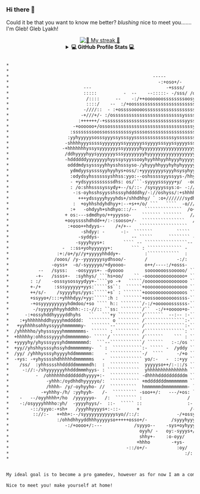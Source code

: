 ### Hi there 👋

<!--
**WhoLeb/WhoLeb** is a ✨ _special_ ✨ repository because its `README md` (this file) appears on your GitHub profile 

Here are some ideas to get you started:

- 🔭 I’m currently working on    
- 🌱 I’m currently learning    
- 👯 I’m looking to collaborate on    
- 🤔 I’m looking for help with    
- 💬 Ask me about    
- 📫 How to reach me:    
- 😄 Pronouns:    
- ⚡ Fun fact:    
-->
Could it be that you want to know me better? *blushing* nice to meet you....... I'm Gleb! Gleb Lyakh!

<div align="center">
  <a href="https://github.com/DenverCoder1/github-readme-streak-stats">
    <img title="🤡 Current streak 🤡"
         alt="🤡 My streak 🤡"
         src="https://github-readme-streak-stats.herokuapp.com?user=WhoLeb&theme=monokai&date_format=M%20j%5B%2C%20Y%5D"
         />
  </a>
  
<details> 
<summary align="center">
  <b>💻 GitHub Profile Stats 💻</b>
</summary>
  
</br>

  <div align="center">  
      <a href="https://github.com/anuraghazra/github-readme-stats">
        <img title="🇦 Github Stats 🇦"
             alt="🇦 WhoLeb's Github Stats 🇦"
             src="https://denvercoder1-github-readme-stats.vercel.app/api/?username=WhoLeb&show_icons=true&count_private=true&theme=monokai"
             height="192px"
            />
      </a>
  </br>
  <!-- TOP LANGUAGES -->
  <a href="https://github.com/WhoLeb">
     <img align="center" src="https://github-readme-stats.vercel.app/api/top-langs/?username=WhoLeb&card_width=300&langs_count=10&layout=compact&theme=monokai" />
  </a>


  <!-- WAKATIME -->

  <a href="https://github.com/WhoLeb">
    <img align="center" src="https://github-readme-stats.vercel.app/api/wakatime?username=WhoLeb&hide_title=false&langs_count=10&layout=compact&theme=monokai" />
  </a>
 </details>
</div>

``` diff

*                                                                                                                      *
*                                                                                                                      *
*                                                      -----                                                           *
*                                                        -:+oso+/-                                                     *
*                            ---                            -+ssss/                          -                         *
*                            :::::          -  --    --:::::- -/sss/ /ooso+/-             -::/                         *
*                             /::::      --    -:/++ooooooossssssssoosy+/:- -::         -:::/                          *
*                             ::::/    --  :/+oosssssssssssssssssssssssso/-             /:::-                          *
*                            -////::  - :+ossssooooossssssssssssssssssssssso/:          //::/                          *
*                           -+///+/- :/ossssssssssssssssssssssssssyssssssssssso: --     +/////-                        *
*                          :++++++/-+ssssssssssssssssssssssssssssssyyssssssssyyso:  -   +++++/+-                       *
*                        -+oooooo+/ossosssssssssssssssssssssssssssssssyssssssssyyso- -  /ooo+++o-                      *
*                       :ssssssssoossosssssssssyssssossssssssssssssssssyssssssssssss/ - -osooooo+                      *
*                      :yyhyyyyysosssyyyssysssyysssssssssssssssyssssssssysssssyysssss/ --ssssssss:                     *
*                     -shhhhyyysssssyyyyyyyssyyyyyyssyyyysssyyssyyyysssyyysssyyyyyshss/-+yyyyyyyy/                     *
*                    -+hhhhhhhyssysyyyyyyyssyyyyyyhyyyyyyyyyyyyyyyyyyyyyyyyyyyyyyysyyssshhhhyyyyyo              --     *
*                     /ddhyyyyhyysyyyyyyysssyyyyyyyyhyyyyyyyyyyyyyyyyyyyyyhyyyhhhhyyhhddddhhhhhhy+        --------     *
*                     -hddddddyyyyyyyyhyyssysyyssooyhyyhhhyyhhyyyhyyyyyyyyyhyhhhhhhyhmdddddddhhhy/        ------::-    *
*                      odddmdysysssyyhhysshsssyso-/yhyyyhhyyyhyhyhyyyyyyyyyhyyyyhhhyydmmmddddddho          -::::::-    *
*                       ydmdyysyssssyyhyyhys+oss/:+yyyyyyyysyyyhsysyhyyysyyyysssyyhyyhmmmmmdddho-         -::::::::-   *
*                       :odydsyhssssssyshhss:yyo:--oshsssssyyssyys-/hhyhyyyyhssssyyyyhhmmmmmdh+           -:/:////:-   *
*                       - +ydsyyssssssssdhs: os/```-syyyysssyyy+y/  -oossyyydysssyssshymmmmho-           -/////////-   *
*                       : /o:shhssssyssydy+--/s/::- /sysyyyssys:o- -:///:/++sysssyyssdydddds-            ://///////-   *
*                        -:s-oyhsshsyysshsssyhddddhy/-://oshyss/:+shhhhddys//yysyhyyydyyyyyyo-    -:    -:////////:-   *
*                          +++ydssyyyhyyyhds+/shhdhhy/ ` :o+///////sydhyhoyhhyhyyhyyhdyyyyyhyso//+:    -:/++++//++:-   *
*                        :  +oyhhshdyhdhyy+:--+s++/o/ ```   ````  -o///oo:/oyydyydyyhyyyhyyyo/+o/-    -/++++++++++:    *
*                       :+   -ohdyyh+shdhyo:::/--   ``````````````  /o+///osyddyyhyysyyyhyyyy:      -:/+o++++++++/-    *
*                     + os:---sdmdhyo/++yyysso-    ``````` ```````   ///+sysydyysyys/hyyhyys/s    -:++oooo+++o+++:     *
*                     +ooysssshdhdd++/:-:sooso+/-  ````````````````   /++++oso/+oss+shyyyyyo o: -:+ossoooooooooo/-     *
*                      :+ooo++hdyys--    /+/+--   ``````````````````    ---/// :::/hdyyhyys/-os+ossssssoooooooso:      *
*                           -shdyy: -      -:-  ```````         `````    --:-    - odyhhyyo/ohhyyyyyyyssoooooso+-      *
*                          -syddys-            -- `````      ```````` ---       -- -shdyhhsyhdyysyyyyyyyysssso/-       *
*                         -syyyhyys+:       ```` -- ````````````````--            -/hmdddyhdhhyyyssyyhhhyyyys/-        *
*                    -  ::ss+yohyyyyyy+:       ``` : ````````````` -            -+ydmmmmdhhyhhhhhyyyyyhhhhys/-         *
*                  :+:/o+/y//y+yyyyyhhddy+-         :````````````  :         :+ydmmmmmmmhyssyhdddhhhhhhhys/-           *
*                 /ooos/ /y--yyyyyyysydhsoo/-       /           -:/:       :ydmmmhhdddmmdhhhyhhhddddddhs/-             *
*                -oyss+  -o/-syyyyyo/+dyoooo-       o++/----:/+osss-       smmmmmsoosssyhdddddhdmddhdmo-               *
*           --   /syss:   -oosyyys+- -dyoooo        sooooooossooooo/ ````` /mmmmmsoooo:--+dmmmmmhysydd:                *
*          -+-   /ssss+-  :syhhys/ ```hs+oo/    `` -ooooooooooooooo+ `````` dmmdmyo+/-    :dmmdhyyhmd+ /               *
*        : :/    -osssysossyydyy+-````yo -+   `````/oooooooooooooooo ```````ommmmy/-````  /+mmmmmmmh+:/s-              *
*        +-/+     :sssyyyyyy+yys:`````ss``:  ``````+oooooooooooooooo ``````` hmdhs ``````/:-dmmmmmmdhdh+               *
*        ++/s/-    /syyyyhys/yys:`````+s` : ```````+ooooooooooooooos ``````` /soyy/-    :+--ddmmmmmmds:                *
*        +ssyyo+/:::+yhhhdyy/+yy:`````:h :  ```````+oossoooooooossss-```````` o yyyysooo/--:ddmmmmmmddy/-              *
*        -+osyyyyyyyyyyhdmdoo/+so ```` h:: ````````/-:/+oooooossssss-```````` /-y::+++/:-- smmmmyydmdddds:             *
*         -/syyyyyhhyyhddhh:-::-//:: ``ss: ````````/``  -:/++ooooo+o-````````` oo ``       dmmmmy//yddddds-            *
*      -:+ossyhddhyyyyddhyhs   ``   ```+y `````````/```````  --:-- :-````````` /: ``````  ommmmmmdy/odddds:            *
*    :+yhhhhhhddhyyyyhmddddd:  ```````` o ```````` /```````````````:-`````````` +/:- ``` :dmmmmmmmmdoyddys/            *
*   +yyhhhhsohhyssyyyhmmmmmmy-  ```````--````````` /```````````````:-`````````` /++oo+:- ymmmmmmmmmddhhyso//+:         *
*  /yhhhhho/yhysssyyyhmmmmmmms- `````` : ````````` /```````````````: ``````````  : --:+sommmmmmmmmddhyyso-  :so-       *
*  +hhhhhy:ohhsssyyyyhdmmmmmmmo- `````/ `````````` /```````    ``` : ``````````` :    -:ymmmmmmmmddhhyo/-    :so       *
*  +yyyyhy/yhysssyysyhdmmmmmmmd:  ```--````````````/ ``````   :-:/os ```````````  :    -hmmmmmmmmmdddy//osso- /s-      *
*  +yy//yhshhysssyhssyhdmmmmmmmy-  ` :  ```````````:- ````` -  /yddy ```````````  :-   /mmmmmmmmmdddd/--:/+os/o+       *
*  /yy/ /yhhhysssyhyyyyhddmmmmmm:    - ````````````-/  ````     -/+o ````````````  :  -smmmmmmmmmddddo:- -:/sy/        *
*  -+ys: -+yhysssshdhhhhhdmmmmmms   -  ```````````` yo/:-   -  ::+yy ````````````` :- :dmmmmmmmmdmmdddhyyyhyos/        *
*    /ss/  :yhhsssshhdddddmmmmmdh:  :  ```````````  yyyyyso++/:-::/s `````````````  : smmmmmmmmdddddddhhhhhsyh+        *
*     -://:-/shyyyyyyyhhdddmmmhyys- : ````````````  yhhhhhhhhhhhhhhh `````````` ``  ::dmmmmmmmmdyhdddhhhhhhhhhs/:      *
*          -  /ohhhhhhdddddddhyyyy+:-  ``````````` -dhhhhddddddddddm ``````````+``  :smmmmmmmddhyyhhhhhhhhhyhhhyys+:   *
*              -yhhh:/oydhhdhyyyyyo/:  ``````````` +mdddddddmmmmmmmm ``````````o-   /mmmmmmmdddyssyyy+shhhyo+syyyo+o+- *
*              /hhhh- /y/-oyhyyho- //  ``````````  hmmmmmmdmmmmmmmmm- `````````/y/--hmmmmmdddhyssssss:-ohhhs--+yyy+-:+-*
*            -+yhhhy-/h/ :yyhyyh-   /-  ````````` -soo++/:   ---/+os: ``````````/yyyddddhhyyyssssssso- :yhhs:  :oyy/-+-*
*    -   --/oyyhhhh+/ho  /yyyyyyo-   /:  ```````` :                 /  ```````-  -osyyyyyyyyyyssssss+  :yhy+--  -syo:: *
*    -:/osyyyyhhhho:yh/  -yyyyhyys/-  ::-  ````` ::                 :-  ``````/:-:- -://++osysssssso///shys/:    +yo:  *
*        -::/syyo:-+sh+   /yyyhhyyyys+:-::-      +                   /-       -oso+//++ossyssssoo+/ ::+syo:-    -ss:   *
*         :://:-   ++hh+:--/syyyyyyyyyyyysyo//::/:              -/+ossyyyyssssssshyyyyyyyysso/      -:::-      -+o:    *
*                  :/ohhdhhyyddhhhyyyyyso+++++osso+/-         /syyyhyyyyyyyyyhyhhhhyyyyyy+-                  -::-      *
*                     -:/+oooo+/:---            /syyyo--    -sys+oyhyyyyyyyyhyysso++//syo                              *
*                                                 oyyh/ -   oy:-syyys+/:--:::::::::-  oyo                              *
*                                                 shhy+-    :o-oyy/                   -+so:                            *
*                                                +hhho        -+ys-                      -////                         *
*                                            -::/o+/-           :oy/                                                   *
*                                                                  :/:                                                 *
*                                                                                                                      *


My ideal goal is to become a pro gamedev, however as for now I am a computer science student in St Petersburg, Russia. 

Nice to meet you! make yourself at home! 
